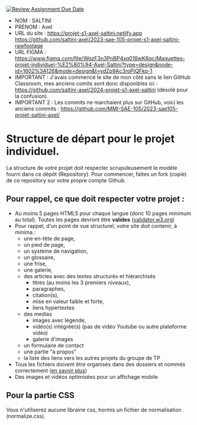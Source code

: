 [![Review Assignment Due Date](https://classroom.github.com/assets/deadline-readme-button-24ddc0f5d75046c5622901739e7c5dd533143b0c8e959d652212380cedb1ea36.svg)](https://classroom.github.com/a/OLLHpiQA)
- NOM : SALTINI
- PRÉNOM : Axel
- URL du site : https://projet-s1-axel-saltini.netlify.app
                https://github.com/saltini-axel/2023-sae-105-projet-s1-axel-saltini-rawfootage
- URL FIGMA : https://www.figma.com/file/WqzF3n3PnBP4xq018wK6qc/Maquettes-projet-individuel-%E2%80%94-Axel-Saltini?type=design&node-id=1602%3A126&mode=design&t=ydZp9Ac3roPiQFkq-1
- IMPORTANT : J'avais commencé le site de mon côté sans le lien GitHub Classroom, mes anciens comits sont donc disponibles ici : https://github.com/saltini-axel/2024-projet-s1-axel-saltini (désolé pour la confusion).
- IMPORTANT 2 : Les commits ne marchaient plus sur GitHub, voici les anciens commits : https://github.com/MMI-SAE-105/2023-sae105-projet-saltini-axel/

# Structure de départ pour le projet individuel.

La structure de votre projet doit respecter scrupuleusement le modèle fourni dans ce dépôt (Repository).
Pour commencer, faites un fork (copie) de ce repository sur votre propre compte Github. 


## Pour rappel, ce que doit respecter votre projet :
- Au moins 5 pages HTML5 pour chaque langue (donc 10 pages minimum au total). Toutes les pages devront être **valides** ([validator.w3.org](https://validator.w3.org/)) 
- Pour rappel, d'un point de vue structurel, votre site doit contenir, à minima :
  - une en-tête de page,
  - un pied de page,
  - un système de navigation,
  - un glossaire,
  - une frise,
  - une galerie,
  - des articles avec des textes structurés et hiérarchisés
    - titres (au moins les 3 premiers niveaux),
    - paragraphes,
    - citation(s),
    - mise en valeur faible et forte,
    - liens hypertextes
  - des medias
    - images avec légende,
    - vidéo(s) intégrée(s) (pas de vidéo Youtube ou autre plateforme vidéo)
    - galerie d'images
  - un formulaire de contact
  - une partie "à propos"
  - la liste des liens vers les autres projets du groupe de TP
- Tous les fichiers doivent être organisés dans des dossiers et nommés correctement ([en savoir plus](https://2associes.com/conventions-de-nomenclature-de-fichiers/))
- Des images et vidéos optimisées pour un affichage mobile
 

## Pour la partie CSS
Vous n'utiliserez aucune librairie css, hormis un fichier de normalisation (normalize.css).
